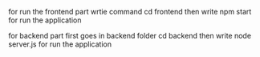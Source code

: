 for run the frontend part wrtie command cd frontend
then write npm start for run the application

for backend part first goes in backend folder cd backend then write node server.js for run the application
